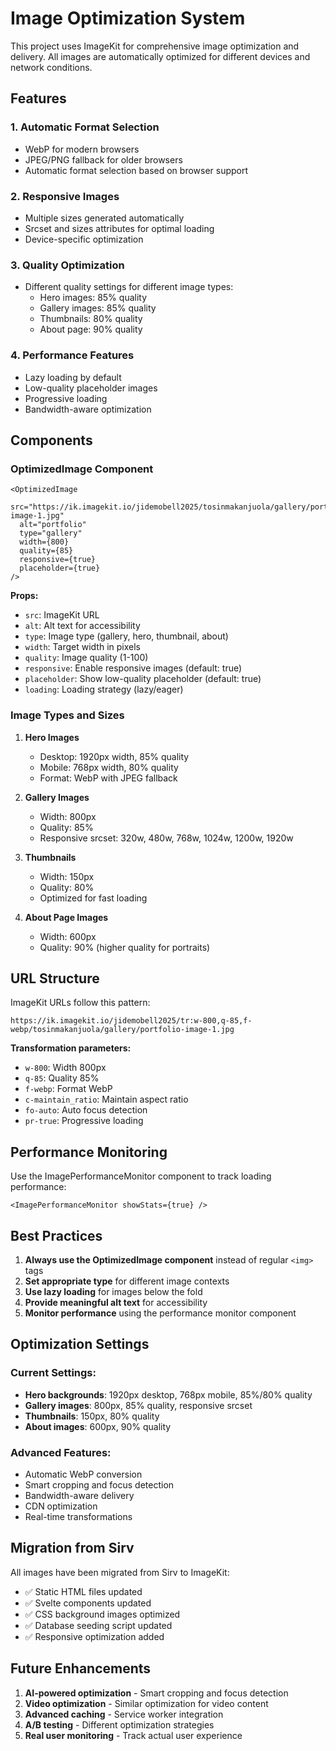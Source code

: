 # Image Optimization System

This project uses ImageKit for comprehensive image optimization and delivery. All images are automatically optimized for different devices and network conditions.

## Features

### 1. Automatic Format Selection
- WebP for modern browsers
- JPEG/PNG fallback for older browsers
- Automatic format selection based on browser support

### 2. Responsive Images
- Multiple sizes generated automatically
- Srcset and sizes attributes for optimal loading
- Device-specific optimization

### 3. Quality Optimization
- Different quality settings for different image types:
  - Hero images: 85% quality
  - Gallery images: 85% quality
  - Thumbnails: 80% quality
  - About page: 90% quality

### 4. Performance Features
- Lazy loading by default
- Low-quality placeholder images
- Progressive loading
- Bandwidth-aware optimization

## Components

### OptimizedImage Component
```svelte
<OptimizedImage 
  src="https://ik.imagekit.io/jidemobell2025/tosinmakanjuola/gallery/portfolio-image-1.jpg"
  alt="portfolio"
  type="gallery"
  width={800}
  quality={85}
  responsive={true}
  placeholder={true}
/>
```

**Props:**
- `src`: ImageKit URL
- `alt`: Alt text for accessibility
- `type`: Image type (gallery, hero, thumbnail, about)
- `width`: Target width in pixels
- `quality`: Image quality (1-100)
- `responsive`: Enable responsive images (default: true)
- `placeholder`: Show low-quality placeholder (default: true)
- `loading`: Loading strategy (lazy/eager)

### Image Types and Sizes

1. **Hero Images**
   - Desktop: 1920px width, 85% quality
   - Mobile: 768px width, 80% quality
   - Format: WebP with JPEG fallback

2. **Gallery Images**
   - Width: 800px
   - Quality: 85%
   - Responsive srcset: 320w, 480w, 768w, 1024w, 1200w, 1920w

3. **Thumbnails**
   - Width: 150px
   - Quality: 80%
   - Optimized for fast loading

4. **About Page Images**
   - Width: 600px
   - Quality: 90% (higher quality for portraits)

## URL Structure

ImageKit URLs follow this pattern:
```
https://ik.imagekit.io/jidemobell2025/tr:w-800,q-85,f-webp/tosinmakanjuola/gallery/portfolio-image-1.jpg
```

**Transformation parameters:**
- `w-800`: Width 800px
- `q-85`: Quality 85%
- `f-webp`: Format WebP
- `c-maintain_ratio`: Maintain aspect ratio
- `fo-auto`: Auto focus detection
- `pr-true`: Progressive loading

## Performance Monitoring

Use the ImagePerformanceMonitor component to track loading performance:

```svelte
<ImagePerformanceMonitor showStats={true} />
```

## Best Practices

1. **Always use the OptimizedImage component** instead of regular `<img>` tags
2. **Set appropriate type** for different image contexts
3. **Use lazy loading** for images below the fold
4. **Provide meaningful alt text** for accessibility
5. **Monitor performance** using the performance monitor component

## Optimization Settings

### Current Settings:
- **Hero backgrounds**: 1920px desktop, 768px mobile, 85%/80% quality
- **Gallery images**: 800px, 85% quality, responsive srcset
- **Thumbnails**: 150px, 80% quality
- **About images**: 600px, 90% quality

### Advanced Features:
- Automatic WebP conversion
- Smart cropping and focus detection
- Bandwidth-aware delivery
- CDN optimization
- Real-time transformations

## Migration from Sirv

All images have been migrated from Sirv to ImageKit:
- ✅ Static HTML files updated
- ✅ Svelte components updated  
- ✅ CSS background images optimized
- ✅ Database seeding script updated
- ✅ Responsive optimization added

## Future Enhancements

1. **AI-powered optimization** - Smart cropping and focus detection
2. **Video optimization** - Similar optimization for video content
3. **Advanced caching** - Service worker integration
4. **A/B testing** - Different optimization strategies
5. **Real user monitoring** - Track actual user experience
